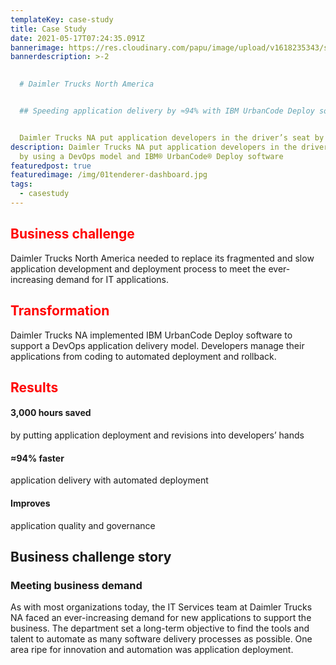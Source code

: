 ```yaml
---
templateKey: case-study
title: Case Study
date: 2021-05-17T07:24:35.091Z
bannerimage: https://res.cloudinary.com/papu/image/upload/v1618235343/step-graphic_hyyoyt.gif
bannerdescription: >-2
   

  # Daimler Trucks North America


  ## Speeding application delivery by ≈94% with IBM UrbanCode Deploy software


  Daimler Trucks NA put application developers in the driver’s seat by using a DevOps model and IBM® UrbanCode® Deploy software to manage application delivery, speeding application deployment and improving quality and control.
description: Daimler Trucks NA put application developers in the driver’s seat
  by using a DevOps model and IBM® UrbanCode® Deploy software
featuredpost: true
featuredimage: /img/01tenderer-dashboard.jpg
tags:
  - casestudy
---
```

 

## <h2 style="color: red">Business challenge</h2>

Daimler Trucks North America needed to replace its fragmented and slow application development and deployment process to meet the ever-increasing demand for IT applications.

## <h2 style="color: red">Transformation</h2>

Daimler Trucks NA implemented IBM UrbanCode Deploy software to support a DevOps application delivery model. Developers manage their applications from coding to automated deployment and rollback.

## <h2 style="color: red">Results</h2>

#### 3,000 hours saved

by putting application deployment and revisions into developers’ hands

#### ≈94% faster

application delivery with automated deployment

#### Improves

application quality and governance

## Business challenge story

### Meeting business demand

As with most organizations today, the IT Services team at Daimler Trucks NA faced an ever-increasing demand for new applications to support the business. The department set a long-term objective to find the tools and talent to automate as many software delivery processes as possible. One area ripe for innovation and automation was application deployment.